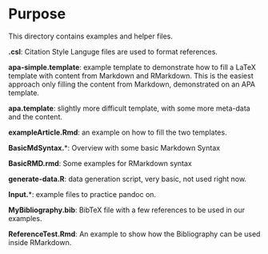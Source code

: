 # Purpose

This directory contains examples and helper files.


**.csl**: Citation Style Languge files are used to format references.


**apa-simple.template**: example template to demonstrate how to fill a LaTeX template with content from Markdown and RMarkdown. This is the easiest approach only filling the content from Markdown, demonstrated on an APA template.


**apa.template**: slightly more difficult template, with some more meta-data and the content.


**exampleArticle.Rmd**: an example on how to fill the two templates.


**BasicMdSyntax.***: Overview with some basic Markdown Syntax


**BasicRMD.rmd**: Some examples for RMarkdown syntax


**generate-data.R**: data generation script, very basic, not used right now.


**Input.***: example files to practice pandoc on.


**MyBibliography.bib**: BibTeX file with a few references to be used in our examples.


**ReferenceTest.Rmd**: An example to show how the Bibliography can be used inside RMarkdown.
